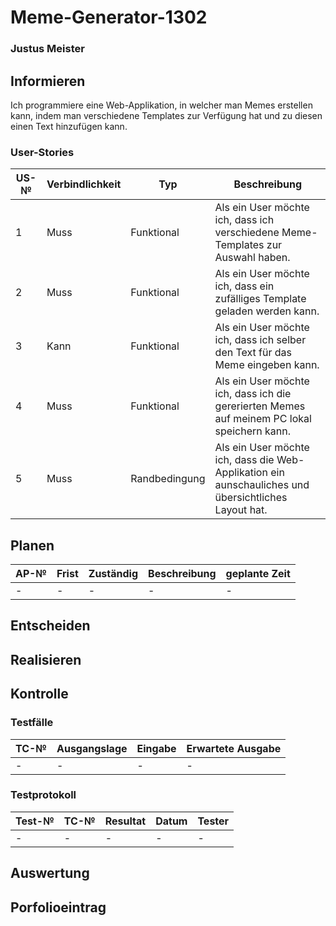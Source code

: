 # Meme-Generator-1302

### Justus Meister

## Informieren
Ich programmiere eine Web-Applikation,  in welcher man Memes erstellen kann, indem man verschiedene Templates zur Verfügung hat und zu diesen einen Text hinzufügen kann.

### User-Stories
| US-№ | Verbindlichkeit | Typ  | Beschreibung                       |
| ---- | --------------- | ---- | ---------------------------------- |
|  1   | Muss                | Funktional     | Als ein User möchte ich, dass ich verschiedene Meme-Templates zur Auswahl haben.  |
|  2   | Muss                | Funktional     | Als ein User möchte ich, dass ein zufälliges Template geladen werden kann. |
|  3   | Kann                | Funktional     | Als ein User möchte ich, dass ich selber den Text für das Meme eingeben kann. |
|  4   | Muss                | Funktional     | Als ein User möchte ich, dass ich die gererierten Memes auf meinem PC lokal speichern kann. |
|  5   | Muss                | Randbedingung  | Als ein User möchte ich, dass die Web-Applikation ein aunschauliches und übersichtliches Layout hat. |


## Planen
| AP-№ | Frist | Zuständig | Beschreibung                                                               | geplante Zeit |
|------|-------|-----------|----------------------------------------------------------------------------|---------------|
| - | -  | - | - | - |



## Entscheiden

## Realisieren

## Kontrolle
### Testfälle
| TC-№ | Ausgangslage | Eingabe | Erwartete Ausgabe |
|---|---|---|---|
| - | - | - | - |


### Testprotokoll
| Test-№ | TC-№ | Resultat | Datum | Tester |
|---|---|---|---|---|
| - | - | - | - | - |



## Auswertung

## Porfolioeintrag
